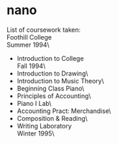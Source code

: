 # nano
List of coursework taken:\
Foothill College\
Summer 1994\
- Introduction to College\
Fall 1994\
- Introduction to Drawing\
- Introduction to Music Theory\
- Beginning Class Piano\
- Principles of Accounting\
- Piano I Lab\
- Accounting Pract: Merchandise\
- Composition & Reading\
- Writing Laboratory\
Winter 1995\
